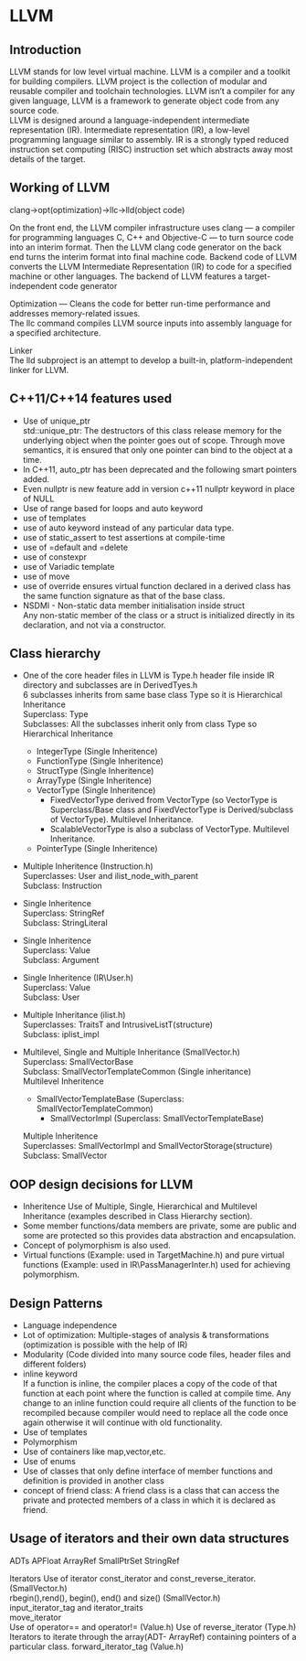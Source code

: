 # LLVM

## Introduction

LLVM stands for low level virtual machine. LLVM is a compiler and a toolkit for building compilers. LLVM project is the collection of modular and reusable compiler and toolchain technologies. LLVM isn’t a compiler for any given language, LLVM is a framework to generate object code from any source code.<br>
LLVM is designed around a language-independent intermediate representation (IR). Intermediate representation (IR), a low-level programming language similar to assembly. IR is a strongly typed reduced instruction set computing (RISC) instruction set which abstracts away most details of the target.

## Working of LLVM
clang->opt(optimization)->llc->lld(object code)

On the front end, the LLVM compiler infrastructure uses clang — a compiler for programming languages C, C++ and Objective-C — to turn source code into an interim format. Then the LLVM clang code generator on the back end turns the interim format into final machine code.
Backend code of LLVM converts the LLVM Intermediate Representation (IR) to code for a specified machine or other languages.
The backend of LLVM features a target-independent code generator <br>

Optimization — Cleans the code for better run-time performance and addresses memory-related issues. <br>
The llc command compiles LLVM source inputs into assembly language for a specified architecture.  <br> 

Linker <br>
The lld subproject is an attempt to develop a built-in, platform-independent linker for LLVM. <br>

## C++11/C++14 features used
* Use of unique_ptr <br>
  std::unique_ptr: The destructors of this class release memory for the underlying object when the pointer goes out of scope. Through move semantics, it is ensured that only one   pointer can bind to the object at a time. <br>
* In C++11, auto_ptr has been deprecated and the following smart pointers added.
* Even nullptr is new feature add in version c++11
  nullptr keyword in place of NULL <br>
* Use of range based for loops and auto keyword <br>
* use of templates <br>
* use of auto keyword instead of any particular data type. <br>
* use of static_assert to test assertions at compile-time <br> 
* use of =default and =delete <br>
* use of constexpr <br>
* use of Variadic template <br>
* use of move
* use of override ensures virtual function declared in a derived class has the same function signature as that of the base class.<br>
* NSDMI - Non-static data member initialisation inside struct <br> 
  Any non-static member of the class or a struct is initialized directly in its declaration, and not via a constructor. <br>
  
## Class hierarchy
* One of the core header files in LLVM is Type.h header file inside IR directory and subclasses are     in DerivedTyes.h <br>
  6 subclasses inherits from same base class Type so it is Hierarchical Inheritance <br>
  Superclass: Type <br>
  Subclasses: All the subclasses inherit only from class Type so Hierarchical Inheritance <br>
    - IntegerType  (Single Inheritence)
    - FunctionType (Single Inheritence)
    - StructType   (Single Inheritence)
    - ArrayType    (Single Inheritence)
    - VectorType   (Single Inheritence)
        - FixedVectorType derived from VectorType (so VectorType is Superclass/Base class and FixedVectorType is Derived/subclass of VectorType). Multilevel Inheritance.
        - ScalableVectorType is also a subclass of VectorType. Multilevel Inheritance.
    - PointerType  (Single Inheritence)
    
 * Multiple Inheritence (Instruction.h)<br>
   Superclasses: User and ilist_node_with_parent<br>
   Subclass: Instruction <br>
   
 * Single Inheritence <br>
   Superclass: StringRef <br>
   Subclass: StringLiteral <br>
 
 * Single Inheritence <br>
   Superclass: Value <br>
   Subclass: Argument <br>
   
 * Single Inheritence  (IR\User.h)  <br>
   Superclass: Value <br>
   Subclass: User <br>  
  
 * Multiple Inheritance (ilist.h) <br>
   Superclasses: TraitsT and IntrusiveListT(structure)    <br>
   Subclass: iplist_impl <br>
   
 * Multilevel, Single and Multiple Inheritance (SmallVector.h) <br>
   Superclass: SmallVectorBase    <br>
   Subclass: SmallVectorTemplateCommon (Single inheritance) <br>
        Multilevel Inheritence 
      - SmallVectorTemplateBase (Superclass: SmallVectorTemplateCommon)
          - SmallVectorImpl (Superclass: SmallVectorTemplateBase)
                      
    Multiple Inheritence  <br>
    Superclasses: SmallVectorImpl and SmallVectorStorage(structure) <br>
    Subclass: SmallVector   <br>

## OOP design decisions for LLVM

* Inheritence 
  Use of Multiple, Single, Hierarchical and Multilevel Inheritance (examples described in Class Hierarchy section).
* Some member functions/data members are private, some are public and some are protected so this provides data abstraction and encapsulation.
* Concept of polymorphism is also used. 
* Virtual functions (Example: used in TargetMachine.h) and pure virtual functions (Example: used in IR\PassManagerInter.h) used for achieving polymorphism.  



## Design Patterns
* Language independence<br>
* Lot of optimization: Multiple-stages of analysis & transformations (optimization is possible with the help of IR)
* Modularity (Code divided into many source code files, header files and different folders)
* inline keyword <br>
  If a function is inline, the compiler places a copy of the code of that function at each point where the function is called at compile time.
  Any change to an inline function could require all clients of the function to be recompiled because compiler would need to replace all the code once again otherwise it will     continue with old functionality. <br>
* Use of templates
* Polymorphism
* Use of containers like map,vector,etc.
* Use of enums
* Use of classes that only define interface of member functions and definition is provided in another class
* concept of friend class: A friend class is a class that can access the private and protected members of a class in which it is declared as friend. 

## Usage of iterators and their own data structures
ADTs
APFloat
ArrayRef
SmallPtrSet
StringRef

Iterators
Use of iterator
const_iterator and const_reverse_iterator. (SmallVector.h) <br> 
rbegin(),rend(), begin(), end() and size()   (SmallVector.h) <br>
input_iterator_tag and iterator_traits <br>
move_iterator <br>
Use of operator== and operator!= (Value.h)
Use of reverse_iterator (Type.h)
Iterators to iterate through the array(ADT- ArrayRef) containing pointers of a particular class.
forward_iterator_tag (Value.h)


